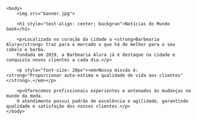 <!DOCTYPE html>
<html lang="pt-br">
    <head>
        <meta charset="UTF-8">
        <title>NOTICIAS GEEK</title>
        <link rel="stylesheet" href="style.css">
    </head>

    <body>
        <img src="banner.jpg">

        <h1 style="text-align: center; backgran">Notícias do Mundo Geek</h1>

        <p>Localizada no coração da cidade a <strong>Barbearia Alura</strong> traz para o mercado o que há de melhor para o seu cabelo e barba. 
        Fundada em 2019, a Barbearia Alura já é destaque na cidade e conquista novos clientes a cada dia.</p>

        <p style="font-size: 20px"><em>Nossa missão é: <strong>"Proporcionar auto-estima e qualidade de vida aos clientes"</strong>.</em></p>

        <p>Oferecemos profissionais experientes e antenados às mudanças no mundo da moda. 
        O atendimento possui padrão de excelência e agilidade, garantindo qualidade e satisfação dos nossos clientes.</p>
    </body>
</html>